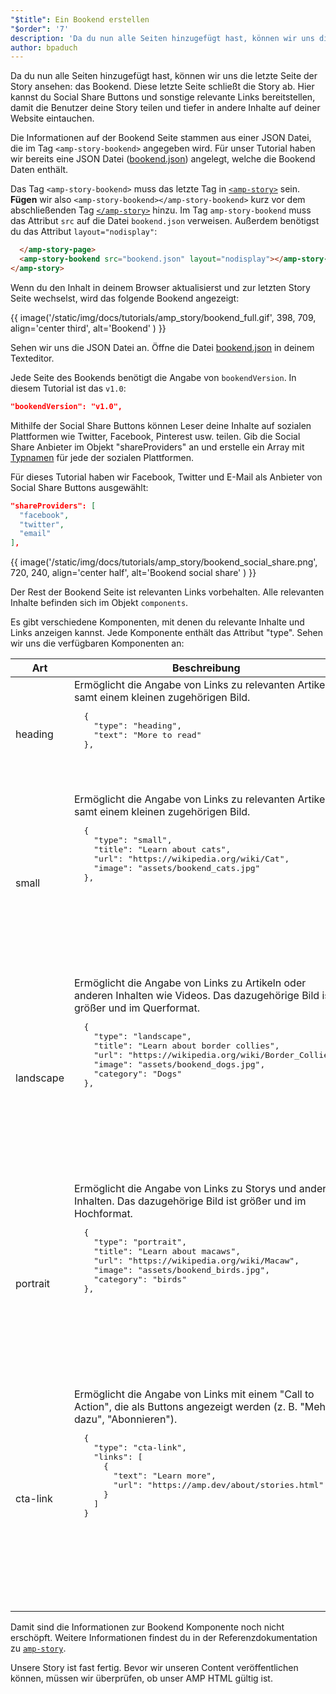 ```yaml
---
"$title": Ein Bookend erstellen
"$order": '7'
description: 'Da du nun alle Seiten hinzugefügt hast, können wir uns die letzte Seite der Story ansehen: das Bookend. Diese letzte Seite schließt die Story ab …'
author: bpaduch
---
```


Da du nun alle Seiten hinzugefügt hast, können wir uns die letzte Seite der Story ansehen: das Bookend. Diese letzte Seite schließt die Story ab. Hier kannst du Social Share Buttons und sonstige relevante Links bereitstellen, damit die Benutzer deine Story teilen und tiefer in andere Inhalte auf deiner Website eintauchen.

Die Informationen auf der Bookend Seite stammen aus einer JSON Datei, die im Tag `<amp-story-bookend>` angegeben wird. Für unser Tutorial haben wir bereits eine JSON Datei ([bookend.json](https://github.com/ampproject/docs/blob/master/tutorial_source/amp-pets-story/bookend.json)) angelegt, welche die Bookend Daten enthält.

Das Tag `<amp-story-bookend>` muss das letzte Tag in [`<amp-story>`](../../../../documentation/components/reference/amp-story.md) sein. **Fügen** wir also `<amp-story-bookend></amp-story-bookend>` kurz vor dem abschließenden Tag [`</amp-story>`](../../../../documentation/components/reference/amp-story.md) hinzu. Im Tag `amp-story-bookend` muss das Attribut `src` auf die Datei `bookend.json` verweisen. Außerdem benötigst du das Attribut `layout="nodisplay"`:

```html
  </amp-story-page>
  <amp-story-bookend src="bookend.json" layout="nodisplay"></amp-story-bookend>
</amp-story>
```

Wenn du den Inhalt in deinem Browser aktualisierst und zur letzten Story Seite wechselst, wird das folgende Bookend angezeigt:

{{ image('/static/img/docs/tutorials/amp_story/bookend_full.gif', 398, 709, align='center third', alt='Bookend' ) }}

Sehen wir uns die JSON Datei an. Öffne die Datei [bookend.json](https://github.com/ampproject/docs/blob/master/tutorial_source/amp-pets-story/bookend.json) in deinem Texteditor.

Jede Seite des Bookends benötigt die Angabe von `bookendVersion`. In diesem Tutorial ist das `v1.0`:

```json
"bookendVersion": "v1.0",
```

Mithilfe der Social Share Buttons können Leser deine Inhalte auf sozialen Plattformen wie Twitter, Facebook, Pinterest usw. teilen. Gib die Social Share Anbieter im Objekt "shareProviders" an und erstelle ein Array mit [Typnamen](../../../../documentation/components/reference/amp-social-share.md#pre-configured-providers) für jede der sozialen Plattformen.

Für dieses Tutorial haben wir Facebook, Twitter und E-Mail als Anbieter von Social Share Buttons ausgewählt:

```json
"shareProviders": [
  "facebook",
  "twitter",
  "email"
],
```

{{ image('/static/img/docs/tutorials/amp_story/bookend_social_share.png', 720, 240, align='center half', alt='Bookend social share' ) }}

Der Rest der Bookend Seite ist relevanten Links vorbehalten. Alle relevanten Inhalte befinden sich im Objekt `components`.

Es gibt verschiedene Komponenten, mit denen du relevante Inhalte und Links anzeigen kannst. Jede Komponente enthält das Attribut "type". Sehen wir uns die verfügbaren Komponenten an:

<table>
<thead><tr>
  <th width="20%">Art</th>
  <th>Beschreibung</th>
</tr></thead>
<tbody>
  <tr>
    <td>heading</td>
    <td>Ermöglicht die Angabe von Links zu relevanten Artikeln samt einem kleinen zugehörigen Bild.   <pre class="nopreline">
  {
    "type": "heading",
    "text": "More to read"
  },
  </pre>     <br>     <figure class="alignment-wrapper half">
      <amp-img src="/static/img/docs/tutorials/amp_story/bookend_heading.png" width="720" height="140" layout="responsive" alt="bookend heading"></amp-img>
    </figure></td>
  </tr>
  <tr>
    <td>small</td>
    <td>Ermöglicht die Angabe von Links zu relevanten Artikeln samt einem kleinen zugehörigen Bild.   <pre class="nopreline">
  {
    "type": "small",
    "title": "Learn about cats",
    "url": "https://wikipedia.org/wiki/Cat",
    "image": "assets/bookend_cats.jpg"
  },
  </pre>     <br>     <pre data-md-type="custom_pre"><figure class="alignment-wrapper half">
      <amp-img src="/static/img/docs/tutorials/amp_story/bookend_small.png" width="720" height="267" layout="responsive" alt="bookend small article"></amp-img>
    </figure></pre>
</td>
  </tr>
  <tr>
    <td>landscape</td>
    <td>Ermöglicht die Angabe von Links zu Artikeln oder anderen Inhalten wie Videos. Das dazugehörige Bild ist größer und im Querformat.   <pre class="nopreline">
  {
    "type": "landscape",
    "title": "Learn about border collies",
    "url": "https://wikipedia.org/wiki/Border_Collie",
    "image": "assets/bookend_dogs.jpg",
    "category": "Dogs"
  },
  </pre>     <br>     <pre data-md-type="custom_pre"><figure class="alignment-wrapper half">
      <amp-img src="/static/img/docs/tutorials/amp_story/bookend_landscape.png" width="720" height="647" layout="responsive" alt="bookend landscape article"></amp-img>
    </figure></pre>
</td>
  </tr>
  <tr>
    <td>portrait</td>
    <td>Ermöglicht die Angabe von Links zu Storys und anderen Inhalten. Das dazugehörige Bild ist größer und im Hochformat.    <pre class="nopreline">
  {
    "type": "portrait",
    "title": "Learn about macaws",
    "url": "https://wikipedia.org/wiki/Macaw",
    "image": "assets/bookend_birds.jpg",
    "category": "birds"
  },
  </pre>     <br>     <pre data-md-type="custom_pre"><figure class="alignment-wrapper half">
      <amp-img src="/static/img/docs/tutorials/amp_story/bookend_portrait.png" width="720" height="1018" layout="responsive" alt="bookend portrait article"></amp-img>
    </figure></pre>
</td>
  </tr>
  <tr>
    <td>cta-link</td>
    <td>Ermöglicht die Angabe von Links mit einem "Call to Action", die als Buttons angezeigt werden (z. B. "Mehr dazu", "Abonnieren").   <pre class="nopreline">
  {
    "type": "cta-link",
    "links": [
      {
        "text": "Learn more",
        "url": "https://amp.dev/about/stories.html"
      }
    ]
  }
  </pre>     <br>     <pre data-md-type="custom_pre"><figure class="alignment-wrapper half">
      <amp-img src="/static/img/docs/tutorials/amp_story/bookend_cta.png" width="720" height="137" layout="responsive" alt="bookend cta"></amp-img>
    </figure></pre>
</td>
  </tr>
</tbody>
</table>

Damit sind die Informationen zur Bookend Komponente noch nicht erschöpft. Weitere Informationen findest du in der Referenzdokumentation zu [`amp-story`](../../../../documentation/components/reference/amp-story.md).

Unsere Story ist fast fertig. Bevor wir unseren Content veröffentlichen können, müssen wir überprüfen, ob unser AMP HTML gültig ist.
